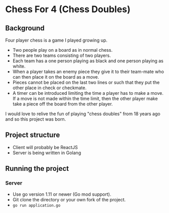 # Chess For 4 (Chess Doubles)

## Background

Four player chess is a game I played growing up.
- Two people play on a board as in normal chess.
- There are two teams consisting of two players.
- Each team has a one person playing as black and one person playing as white.
- When a player takes an enemy piece they give it to their team-mate who can then place it on the board as a move.
- Pieces cannot be placed on the last two lines or such that they put the other place in check or checkmate.
- A timer can be introduced limiting the time a player has to make a move. If a move is not made within the time limit, then the other player make take a piece off the board from the other player.

I would love to relive the fun of playing "chess doubles" from 18 years ago and so this project was born.

## Project structure

- Client will probably be ReactJS
- Server is being written in Golang

## Running the project

### Server
- Use go version 1.11 or newer (Go mod support).
- Git clone the directory or your own fork of the project.
- `go run application.go`


